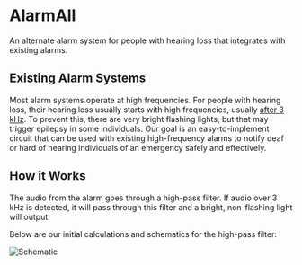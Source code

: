 # AlarmAll
An alternate alarm system for people with hearing loss that integrates with existing alarms.

## Existing Alarm Systems

Most alarm systems operate at high frequencies. For people with hearing loss, their hearing loss usually starts with high frequencies, usually [after 3 kHz](http://www.noisehelp.com/high-frequency-hearing-loss.html). To prevent this, there are very bright flashing lights, but that may trigger epilepsy in some individuals. Our goal is an easy-to-implement circuit that can be used with existing high-frequency alarms to notify deaf or hard of hearing individuals of an emergency safely and effectively.

## How it Works

The audio from the alarm goes through a high-pass filter. If audio over 3 kHz is detected, it will pass through this filter and a bright, non-flashing light will output.

Below are our initial calculations and schematics for the high-pass filter:

![Schematic](http://i.imgur.com/NpJeELF.jpg)

